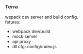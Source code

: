 ### Terra
wepack dev server and build config.  
fetures:  
* webpack dev/build
* mock server
* api proxy
* dll
cfg: config/index.js
